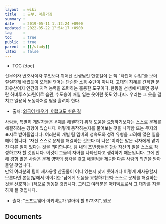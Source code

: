 ```yaml
---
layout  : wiki
title   : 공부, 마음가짐
summary : 
date    : 2019-05-11 11:12:24 +0900
updated : 2022-05-22 17:54:17 +0900
tag     : 
toc     : true
public  : true
parent  : [[/study]]
latex   : false
---
```

* TOC
{:toc}

>
신부이자 변호사이자 무엇보다 뛰어난 선생님인 한동일이 쓴 책 "라틴어 수업"을 보며 절실하게 배웠듯이 오래된 언어는 단순한 소통 수단이 아니다.
고대의 지혜를 간직한 문화유산이자 인간의 지적 능력을 조련하는 훌륭한 도구이다.
한동일 선생에 따르면 공부란 하비투스(라틴어로 습관, 수도승이 매일 입는 옷이란 뜻도 있다)다. 우리는 그 옷을 걸치고 일용직 노동자처럼 땀을 흘려야 한다.
- 출처: [외국어 배우기, 어렵고도 쉬운 길](https://news.v.daum.net/v/20190504142104152 )

>
사람들, 특별히 개발자들은 문제를 해결하기 위해 도움을 요청하기보다는 스스로 문제를 해결하려는 경향이 있습니다. 어떻게 동작하는지를 물어보는 것을 나약함 또는 무지의 표시로 받아들입니다. 여러분의 개별 팀 멤버의 성숙도와 성격 유형을 고려해 많은 일을 해야 합니다. '자신 스스로 문제를 해결하는 것보다 더 나은' 이라는 말은 각자에게 맡겨진 다른 일이 있다는 것을 의미합니다. 팀 내의 초년생들은 항상 자신의 일을 스스로 작성하고자 할 것입니다. 이것이 그들의 자아를 나타낸다고 생각하기 때문입니다. 그에 반해 경험 많은 사람은 문제 영역의 생각을 갖고 해결점을 제공한 다른 사람의 의견을 받아들일 것입니다.  
만약 여러분의 팀이 재사용할 산출물이 어디 있는지 찾지 못하거나 어떻게 재사용할지 모른다면 본능(앞에서 이야기한 '남에게 도움을 요청하기보다 스스로 문제를 해결하는 것을 선호하는')적으로 행동할 것입니다. 그리고 여러분은 아키텍트로서 그 대가를 지불하게 될 것입니다.
- 출처: "소프트웨어 아키텍트가 알아야 할 97가지", [원문](https://books.google.co.kr/books?id=HDknEjQJkbUC&pg=PA52&lpg=PA52#v=onepage&q&f=false )


## Documents

